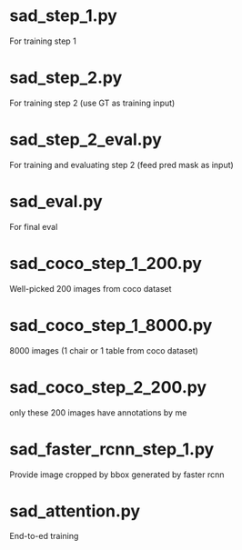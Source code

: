 # sad_step_1.py
For training step 1
# sad_step_2.py
For training step 2 (use GT as training input)
# sad_step_2_eval.py
For training and evaluating step 2 (feed pred mask as input)
# sad_eval.py
For final eval

# sad_coco_step_1_200.py 
Well-picked 200 images from coco dataset
# sad_coco_step_1_8000.py 
8000 images (1 chair or 1 table from coco dataset)
# sad_coco_step_2_200.py
only these 200 images have annotations by me

# sad_faster_rcnn_step_1.py
Provide image cropped by bbox generated by faster rcnn

# sad_attention.py
End-to-ed training